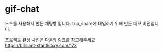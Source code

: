# gif-chat
노드를 사용해서 만든 채팅방 입니다. trip_share에 대입하기 위해 만든 데모 버전입니다.    

프로젝트 완성 사진은 다음의 링크를 참고해주세요   
https://brilliant-star.tistory.com/173
